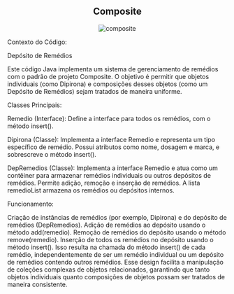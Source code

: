 <h2 align="center">Composite</center></h2>

<p align="center">
  <img src="https://github.com/larissasouz/Bertoti/assets/102266928/c37b0a72-a43b-400e-8fc8-8a6c1c948d53" alt="composite">
</p>


Contexto do Código: 

Depósito de Remédios

Este código Java implementa um sistema de gerenciamento de remédios com o padrão de projeto Composite. O objetivo é permitir que objetos individuais (como Dipirona) e composições desses objetos (como um Depósito de Remédios) sejam tratados de maneira uniforme.

Classes Principais:

Remedio (Interface): Define a interface para todos os remédios, com o método insert().

Dipirona (Classe): Implementa a interface Remedio e representa um tipo específico de remédio. Possui atributos como nome, dosagem e marca, e sobrescreve o método insert().

DepRemedios (Classe): Implementa a interface Remedio e atua como um contêiner para armazenar remédios individuais ou outros depósitos de remédios. Permite adição, remoção e inserção de remédios. A lista remedioList armazena os remédios ou depósitos internos.

Funcionamento:

Criação de instâncias de remédios (por exemplo, Dipirona) e do depósito de remédios (DepRemedios).
Adição de remédios ao depósito usando o método add(remedio).
Remoção de remédios do depósito usando o método remove(remedio).
Inserção de todos os remédios no depósito usando o método insert(). Isso resulta na chamada do método insert() de cada remédio, independentemente de ser um remédio individual ou um depósito de remédios contendo outros remédios.
Esse design facilita a manipulação de coleções complexas de objetos relacionados, garantindo que tanto objetos individuais quanto composições de objetos possam ser tratados de maneira consistente.
